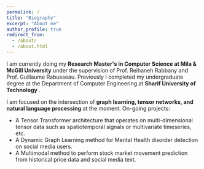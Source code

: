 ```yaml
---
permalink: /
title: "Biography"
excerpt: "About me"
author_profile: true
redirect_from: 
  - /about/
  - /about.html
---
```


I am currently doing my **Research Master's in Computer Science at Mila & McGill University** under the supervision of Prof. Reihaneh Rabbany and Prof. Guillaume Rabusseau. 
Previously I completed my undergraduate degree at the Department of Computer Engineering at **Sharif University of Technology** . 

I am focused on the intersection of **graph learning, tensor networks, and natural language processing** at the moment. On-going projects:
 - A Tensor Transformer architecture that operates on multi-dimensional tensor data such as spatiotemporal signals or multivariate timeseries, etc.
 - A Dynamic Graph Learning method for Mental Health disorder detection on social media users.
 - A Multimodal method to perform stock market movement prediction from historical price data and social media text.
